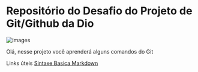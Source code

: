 # Repositório do Desafio do Projeto de Git/Github da Dio

![images](https://user-images.githubusercontent.com/100633937/164563747-ff60df69-9690-4ec9-8568-ace1196d28cc.png)

Olá, nesse projeto você aprenderá alguns comandos do Git



Links úteis
[Sintaxe Basica Markdown](https://www.markdownguide.org/basic-syntax/)


